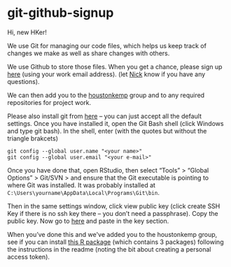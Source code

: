 # git-github-signup

Hi, new HKer!

We use Git for managing our code files, which helps us keep track of changes we make as well as share changes with others.
 
We use Github to store those files. When you get a chance, please sign up [here](https://github.com/signup) (using your work email address). (let [Nick](mailto:nick.twort@houstonkemp.com) know if you have any questions).
 
We can then add you to the [houstonkemp](https://github.com/houstonkemp) group and to any required repositories for project work.
 
Please also install git from [here](https://git-scm.com/download/win) – you can just accept all the default settings. Once you have installed it, open the Git Bash shell (click Windows and type git bash). In the shell, enter (with the quotes but without the triangle brakcets)
 
 ```
git config --global user.name "<your name>"
git config --global user.email "<your e-mail>"
```

Once you have done that, open RStudio, then select “Tools” > “Global Options” > Git/SVN > 
and ensure that the Git executable is pointing to where Git was installed. It was probably installed at `C:\Users\yourname\AppData\Local\Programs\Git\bin`.
 
Then in the same settings window, click view public key (click create SSH Key if there is no ssh key there – you don’t need a passphrase). Copy the public key.
Now go to [here](https://github.com/settings/ssh/new) and paste in the key section.

When you’ve done this and we've added you to the houstonkemp group, see if you can install [this R package](https://github.com/houstonkemp/hkverse) (which contains 3 packages) following the instructions in the readme (noting the bit about creating a personal access token).
